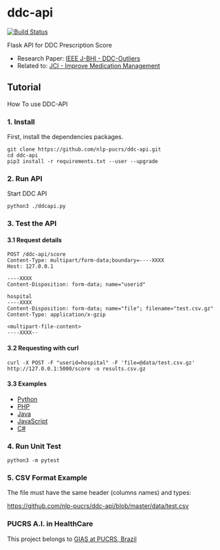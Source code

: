 ddc-api
==========
[![Build Status](https://travis-ci.org/nlp-pucrs/ddc-api.svg?branch=master)](https://travis-ci.org/nlp-pucrs/ddc-api)

Flask API for DDC Prescription Score
- Research Paper: [IEEE J-BHI - DDC-Outliers](https://ieeexplore.ieee.org/document/8340108)
- Related to: [JCI - Improve Medication Management](https://www.jointcommissioninternational.org/improve/improve-medication-management/)

Tutorial
------------

How To use DDC-API

### 1. Install

First, install the dependencies packages.
```
git clone https://github.com/nlp-pucrs/ddc-api.git
cd ddc-api
pip3 install -r requirements.txt --user --upgrade
```

### 2. Run API

Start DDC API
```
python3 ./ddcapi.py
```

### 3. Test the API

#### 3.1 Request details

```
POST /ddc-api/score
Content-Type: multipart/form-data;boundary=----XXXX
Host: 127.0.0.1

----XXXX
Content-Disposition: form-data; name="userid"

hospital
----XXXX
Content-Disposition: form-data; name="file"; filename="test.csv.gz"
Content-Type: application/x-gzip

<multipart-file-content>
----XXXX--
```

#### 3.2 Requesting with curl

```
curl -X POST -F "userid=hospital" -F 'file=@data/test.csv.gz' http://127.0.0.1:5000/score -o results.csv.gz
```

#### 3.3 Examples

- [Python](https://github.com/nlp-pucrs/ddc-api/blob/master/examples/example.py)
- [PHP](https://github.com/nlp-pucrs/ddc-api/blob/master/examples/example.php)
- [Java](https://github.com/nlp-pucrs/ddc-api/blob/master/examples/example.java)
- [JavaScript](https://github.com/nlp-pucrs/ddc-api/tree/master/examples/js)
- [C#](https://github.com/nlp-pucrs/ddc-api/blob/master/examples/example.cs)

### 4. Run Unit Test

```
python3 -m pytest
```

### 5. CSV Format Example

The file must have the same header (columns names) and types:

https://github.com/nlp-pucrs/ddc-api/blob/master/data/test.csv

### PUCRS A.I. in HealthCare
This project belongs to [GIAS at PUCRS, Brazil](http://www.inf.pucrs.br/ia-saude/)
